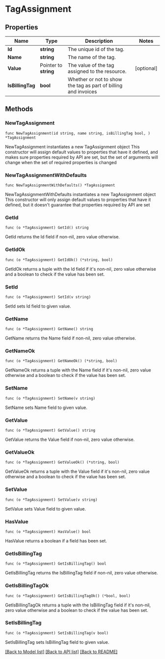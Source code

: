 # TagAssignment

## Properties

Name | Type | Description | Notes
------------ | ------------- | ------------- | -------------
**Id** | **string** | The unique id of the tag. | 
**Name** | **string** | The name of the tag. | 
**Value** | Pointer to **string** | The value of the tag assigned to the resource. | [optional] 
**IsBillingTag** | **bool** | Whether or not to show the tag as part of billing and invoices | 

## Methods

### NewTagAssignment

`func NewTagAssignment(id string, name string, isBillingTag bool, ) *TagAssignment`

NewTagAssignment instantiates a new TagAssignment object
This constructor will assign default values to properties that have it defined,
and makes sure properties required by API are set, but the set of arguments
will change when the set of required properties is changed

### NewTagAssignmentWithDefaults

`func NewTagAssignmentWithDefaults() *TagAssignment`

NewTagAssignmentWithDefaults instantiates a new TagAssignment object
This constructor will only assign default values to properties that have it defined,
but it doesn't guarantee that properties required by API are set

### GetId

`func (o *TagAssignment) GetId() string`

GetId returns the Id field if non-nil, zero value otherwise.

### GetIdOk

`func (o *TagAssignment) GetIdOk() (*string, bool)`

GetIdOk returns a tuple with the Id field if it's non-nil, zero value otherwise
and a boolean to check if the value has been set.

### SetId

`func (o *TagAssignment) SetId(v string)`

SetId sets Id field to given value.


### GetName

`func (o *TagAssignment) GetName() string`

GetName returns the Name field if non-nil, zero value otherwise.

### GetNameOk

`func (o *TagAssignment) GetNameOk() (*string, bool)`

GetNameOk returns a tuple with the Name field if it's non-nil, zero value otherwise
and a boolean to check if the value has been set.

### SetName

`func (o *TagAssignment) SetName(v string)`

SetName sets Name field to given value.


### GetValue

`func (o *TagAssignment) GetValue() string`

GetValue returns the Value field if non-nil, zero value otherwise.

### GetValueOk

`func (o *TagAssignment) GetValueOk() (*string, bool)`

GetValueOk returns a tuple with the Value field if it's non-nil, zero value otherwise
and a boolean to check if the value has been set.

### SetValue

`func (o *TagAssignment) SetValue(v string)`

SetValue sets Value field to given value.

### HasValue

`func (o *TagAssignment) HasValue() bool`

HasValue returns a boolean if a field has been set.

### GetIsBillingTag

`func (o *TagAssignment) GetIsBillingTag() bool`

GetIsBillingTag returns the IsBillingTag field if non-nil, zero value otherwise.

### GetIsBillingTagOk

`func (o *TagAssignment) GetIsBillingTagOk() (*bool, bool)`

GetIsBillingTagOk returns a tuple with the IsBillingTag field if it's non-nil, zero value otherwise
and a boolean to check if the value has been set.

### SetIsBillingTag

`func (o *TagAssignment) SetIsBillingTag(v bool)`

SetIsBillingTag sets IsBillingTag field to given value.



[[Back to Model list]](../README.md#documentation-for-models) [[Back to API list]](../README.md#documentation-for-api-endpoints) [[Back to README]](../README.md)


